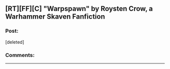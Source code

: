 ## [RT][FF][C] "Warpspawn" by Roysten Crow, a Warhammer Skaven Fanfiction

### Post:

[deleted]

### Comments:

---

